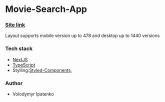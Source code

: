 # Movie-Search-App

### [Site link](https://movie-search-eight-taupe.vercel.app/)

Layout supports mobile version up to 478 and desktop up to 1440 versions

### Tech stack
- [NextJS](https://nextjs.org/)
- [TypeScript](https://www.typescriptlang.org/)
- Stylling:[Styled-Components](https://styled-components.com/),


### Author

- Volodymyr Ipatenko
